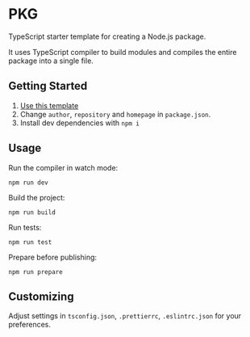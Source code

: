 

# PKG

TypeScript starter template for creating a Node.js package.

It uses TypeScript compiler to build modules and compiles the entire package into a single file.


## Getting Started

 1. [Use this template](https://github.com/nikkiselev/pkg/generate)
 2. Change `author`,  `repository` and `homepage` in  `package.json`.
 3.  Install dev dependencies with `npm i`

## Usage

Run the compiler in watch mode:
````
npm run dev
````

Build the project:
````
npm run build
````

Run tests:
````
npm run test
````

Prepare before publishing:
````
npm run prepare
````

## Customizing

Adjust settings in `tsconfig.json`, `.prettierrc`, `.eslintrc.json` for your preferences.	
